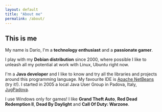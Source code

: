 ```yaml
---
layout: default
title: "About me"
permalink: /about/
---
```


## This is me

My name is Dario, I'm a **technology enthusiast** and a **passionate gamer**.

I play with my **Debian distribution** since 2000, where possible I like to 
unleash all my potential at work with Linux, Ubuntu right now.

I'm a **Java developer** and I like to know and try all the libraries and projects
around this programming language. My favourite IDE is 
[Apache NetBeans](https://netbeans.apache.org/) (try it!). I started in 2005 a 
local Java User Group in Padova, Italy, [JugPadova](http://www.jugpadova.it).

I use Windows only for games! I like **Grand Theft Auto**, **Red Dead Redemption
II**, **Dead By Daylight** and **Call Of Duty: Warzone**.
